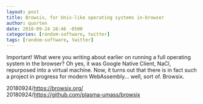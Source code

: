 ```yaml
---
layout: post
title: Browsix, for Unix-like operating systems in-browser
author: quorten
date: 2018-09-24 16:46 -0500
categories: [random-software, twitter]
tags: [random-software, twitter]
---
```


Important!  What were you writing about earlier on running a full
operating system in the browser?  Oh yes, it was Google Native Client,
NaCl, repurposed into a virtual machine.  Now, it turns out that there
is in fact such a project in progress for modern WebAssembly...  well,
sort of.  Browsix.

20180924/https://browsix.org/  
20180924/https://github.com/plasma-umass/browsix
